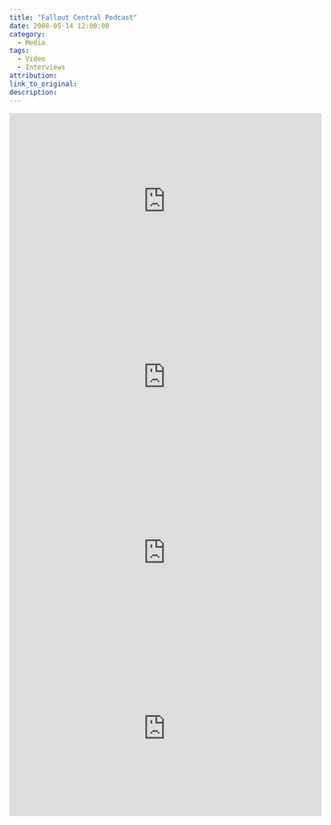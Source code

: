 ```yaml
---
title: "Fallout Central Podcast"
date: 2008-05-14 12:00:00
category:
  - Media
tags:
  - Video
  - Interviews
attribution:
link_to_original:
description:
---
```



<iframe width="560" height="315" src="https://www.youtube.com/embed/_wNtnmInv4Y" frameborder="0" allowfullscreen></iframe>



<iframe width="560" height="315" src="https://www.youtube.com/embed/5kNPLJTn0Po" frameborder="0" allowfullscreen></iframe>


<iframe width="560" height="315" src="https://www.youtube.com/embed/s6YDGxQ0waQ" frameborder="0" allowfullscreen></iframe>


<iframe width="560" height="315" src="https://www.youtube.com/embed/cxZIo1V70xU" frameborder="0" allowfullscreen></iframe>
